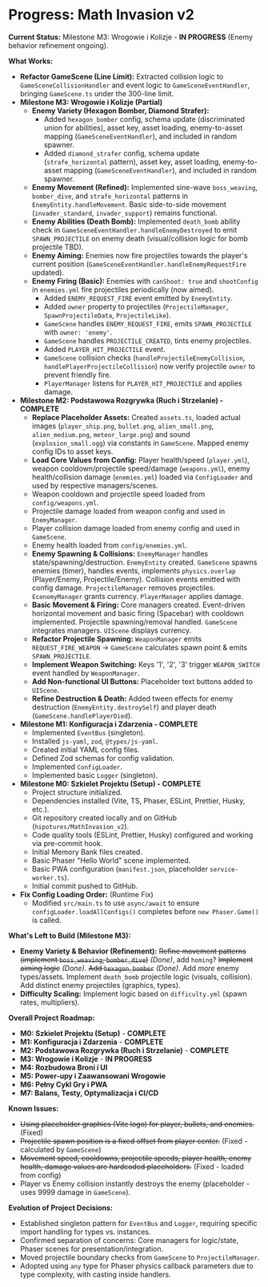 # Progress: Math Invasion v2

**Current Status:** Milestone M3: Wrogowie i Kolizje - **IN PROGRESS** (Enemy behavior refinement ongoing).

**What Works:**
*   **Refactor GameScene (Line Limit):** Extracted collision logic to `GameSceneCollisionHandler` and event logic to `GameSceneEventHandler`, bringing `GameScene.ts` under the 300-line limit.
*   **Milestone M3: Wrogowie i Kolizje (Partial)**
    *   **Enemy Variety (Hexagon Bomber, Diamond Strafer):**
        *   Added `hexagon_bomber` config, schema update (discriminated union for abilities), asset key, asset loading, enemy-to-asset mapping (`GameSceneEventHandler`), and included in random spawner.
        *   Added `diamond_strafer` config, schema update (`strafe_horizontal` pattern), asset key, asset loading, enemy-to-asset mapping (`GameSceneEventHandler`), and included in random spawner.
    *   **Enemy Movement (Refined):** Implemented sine-wave `boss_weaving`, `bomber_dive`, and `strafe_horizontal` patterns in `EnemyEntity.handleMovement`. Basic side-to-side movement (`invader_standard`, `invader_support`) remains functional.
    *   **Enemy Abilities (Death Bomb):** Implemented `death_bomb` ability check in `GameSceneEventHandler.handleEnemyDestroyed` to emit `SPAWN_PROJECTILE` on enemy death (visual/collision logic for bomb projectile TBD).
    *   **Enemy Aiming:** Enemies now fire projectiles towards the player's current position (`GameSceneEventHandler.handleEnemyRequestFire` updated).
    *   **Enemy Firing (Basic):** Enemies with `canShoot: true` and `shootConfig` in `enemies.yml` fire projectiles periodically (now aimed).
        *   Added `ENEMY_REQUEST_FIRE` event emitted by `EnemyEntity`.
        *   Added `owner` property to projectiles (`ProjectileManager`, `SpawnProjectileData`, `ProjectileLike`).
        *   `GameScene` handles `ENEMY_REQUEST_FIRE`, emits `SPAWN_PROJECTILE` with `owner: 'enemy'`.
        *   `GameScene` handles `PROJECTILE_CREATED`, tints enemy projectiles.
        *   Added `PLAYER_HIT_PROJECTILE` event.
        *   `GameScene` collision checks (`handleProjectileEnemyCollision`, `handlePlayerProjectileCollision`) now verify projectile `owner` to prevent friendly fire.
        *   `PlayerManager` listens for `PLAYER_HIT_PROJECTILE` and applies damage.
*   **Milestone M2: Podstawowa Rozgrywka (Ruch i Strzelanie) - COMPLETE**
    *   **Replace Placeholder Assets:** Created `assets.ts`, loaded actual images (`player_ship.png`, `bullet.png`, `alien_small.png`, `alien_medium.png`, `meteor_large.png`) and sound (`explosion_small.ogg`) via constants in `GameScene`. Mapped enemy config IDs to asset keys.
    *   **Load Core Values from Config:** Player health/speed (`player.yml`), weapon cooldown/projectile speed/damage (`weapons.yml`), enemy health/collision damage (`enemies.yml`) loaded via `ConfigLoader` and used by respective managers/scenes.
    *   Weapon cooldown and projectile speed loaded from `config/weapons.yml`.
    *   Projectile damage loaded from weapon config and used in `EnemyManager`.
    *   Player collision damage loaded from enemy config and used in `GameScene`.
    *   Enemy health loaded from `config/enemies.yml`.
    *   **Enemy Spawning & Collisions:** `EnemyManager` handles state/spawning/destruction. `EnemyEntity` created. `GameScene` spawns enemies (timer), handles events, implements `physics.overlap` (Player/Enemy, Projectile/Enemy). Collision events emitted with config damage. `ProjectileManager` removes projectiles. `EconomyManager` grants currency. `PlayerManager` applies damage.
    *   **Basic Movement & Firing:** Core managers created. Event-driven horizontal movement and basic firing (Spacebar) with cooldown implemented. Projectile spawning/removal handled. `GameScene` integrates managers. `UIScene` displays currency.
    *   **Refactor Projectile Spawning:** `WeaponManager` emits `REQUEST_FIRE_WEAPON` -> `GameScene` calculates spawn point & emits `SPAWN_PROJECTILE`.
    *   **Implement Weapon Switching:** Keys '1', '2', '3' trigger `WEAPON_SWITCH` event handled by `WeaponManager`.
    *   **Add Non-functional UI Buttons:** Placeholder text buttons added to `UIScene`.
    *   **Refine Destruction & Death:** Added tween effects for enemy destruction (`EnemyEntity.destroySelf`) and player death (`GameScene.handlePlayerDied`).
*   **Milestone M1: Konfiguracja i Zdarzenia - COMPLETE**
    *   Implemented `EventBus` (singleton).
    *   Installed `js-yaml`, `zod`, `@types/js-yaml`.
    *   Created initial YAML config files.
    *   Defined Zod schemas for config validation.
    *   Implemented `ConfigLoader`.
    *   Implemented basic `Logger` (singleton).
*   **Milestone M0: Szkielet Projektu (Setup) - COMPLETE**
    *   Project structure initialized.
    *   Dependencies installed (Vite, TS, Phaser, ESLint, Prettier, Husky, etc.).
    *   Git repository created locally and on GitHub (`hipotures/MathInvasion_v2`).
    *   Code quality tools (ESLint, Prettier, Husky) configured and working via pre-commit hook.
    *   Initial Memory Bank files created.
    *   Basic Phaser "Hello World" scene implemented.
    *   Basic PWA configuration (`manifest.json`, placeholder `service-worker.ts`).
    *   Initial commit pushed to GitHub.
*   **Fix Config Loading Order:** (Runtime Fix)
    *   Modified `src/main.ts` to use `async/await` to ensure `configLoader.loadAllConfigs()` completes before `new Phaser.Game()` is called.

**What's Left to Build (Milestone M3):**
*   **Enemy Variety & Behavior (Refinement):** ~~Refine movement patterns (implement `boss_weaving`, `bomber_dive`)~~ *(Done)*, add `homing`? ~~Implement aiming logic~~ *(Done)*. ~~Add `hexagon_bomber`~~ *(Done)*. Add *more* enemy types/assets. Implement `death_bomb` projectile logic (visuals, collision). Add distinct enemy projectiles (graphics, types).
*   **Difficulty Scaling:** Implement logic based on `difficulty.yml` (spawn rates, multipliers).

**Overall Project Roadmap:**
*   **M0: Szkielet Projektu (Setup)** - **COMPLETE**
*   **M1: Konfiguracja i Zdarzenia** - **COMPLETE**
*   **M2: Podstawowa Rozgrywka (Ruch i Strzelanie)** - **COMPLETE**
*   **M3: Wrogowie i Kolizje** - **IN PROGRESS**
*   **M4: Rozbudowa Broni i UI**
*   **M5: Power-upy i Zaawansowani Wrogowie**
*   **M6: Pełny Cykl Gry i PWA**
*   **M7: Balans, Testy, Optymalizacja i CI/CD**

**Known Issues:**
*   ~~Using placeholder graphics (Vite logo) for player, bullets, and enemies.~~ (Fixed)
*   ~~Projectile spawn position is a fixed offset from player center.~~ (Fixed - calculated by `GameScene`)
*   ~~Movement speed, cooldowns, projectile speeds, player health, enemy health, damage values are hardcoded placeholders.~~ (Fixed - loaded from config)
*   Player vs Enemy collision instantly destroys the enemy (placeholder - uses 9999 damage in `GameScene`).

**Evolution of Project Decisions:**
*   Established singleton pattern for `EventBus` and `Logger`, requiring specific import handling for types vs. instances.
*   Confirmed separation of concerns: Core managers for logic/state, Phaser scenes for presentation/integration.
*   Moved projectile boundary checks from `GameScene` to `ProjectileManager`.
*   Adopted using `any` type for Phaser physics callback parameters due to type complexity, with casting inside handlers.
